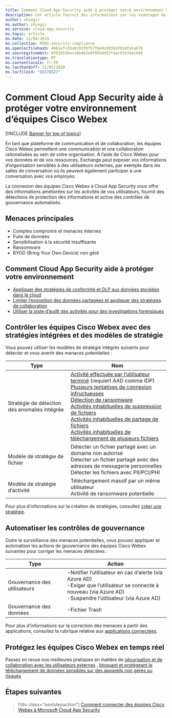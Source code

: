 ```yaml
---
title: Comment Cloud App Security aide à protéger votre environnement d’équipes Cisco Webex
description: Cet article fournit des informations sur les avantages de la connexion de votre application Cisco Webex teams à Cloud App Security à l’aide du connecteur API pour la visibilité et le contrôle de l’utilisation.
author: shsagir
ms.author: shsagir
ms.service: cloud-app-security
ms.topic: article
ms.date: 12/04/2019
ms.collection: M365-security-compliance
ms.openlocfilehash: 4061efcd3a0c03f8f57f8e9c0d36d7d1dfa5a678
ms.sourcegitcommit: 9391853beca4bd62e0f05bd457faac97e7dec646
ms.translationtype: MT
ms.contentlocale: fr-FR
ms.lasthandoff: 11/03/2020
ms.locfileid: "93278527"
---
```

# <a name="how-cloud-app-security-helps-protect-your-cisco-webex-teams-environment"></a>Comment Cloud App Security aide à protéger votre environnement d’équipes Cisco Webex

[!INCLUDE [Banner for top of topics](includes/banner.md)]

En tant que plateforme de communication et de collaboration, les équipes Cisco Webex permettent une communication et une collaboration rationalisées au sein de votre organisation. À l’aide de Cisco Webex pour vos données et de vos ressources, Exchange peut exposer vos informations d’organisation sensibles à des utilisateurs externes, par exemple dans les salles de conversation où ils peuvent également participer à une conversation avec vos employés.

La connexion des équipes Cisco Webex à Cloud App Security vous offre des informations améliorées sur les activités de vos utilisateurs, fournit des détections de protection des informations et active des contrôles de gouvernance automatisés.

## <a name="main-threats"></a>Menaces principales

- Comptes compromis et menaces internes
- Fuite de données
- Sensibilisation à la sécurité insuffisante
- Ransomware
- BYOD (Bring Your Own Device) non géré

## <a name="how-cloud-app-security-helps-to-protect-your-environment"></a>Comment Cloud App Security aide à protéger votre environnement

- [Appliquer des stratégies de conformité et DLP aux données stockées dans le cloud](best-practices.md#enforce-dlp-and-compliance-policies-for-data-stored-in-the-cloud)
- [Limiter l’exposition des données partagées et appliquer des stratégies de collaboration](best-practices.md#limit-exposure-of-shared-data-and-enforce-collaboration-policies)
- [Utiliser la piste d’audit des activités pour des investigations forensiques](best-practices.md#use-the-audit-trail-of-activities-for-forensic-investigations)

## <a name="control-cisco-webex-teams-with-built-in-policies-and-policy-templates"></a>Contrôler les équipes Cisco Webex avec des stratégies intégrées et des modèles de stratégie

Vous pouvez utiliser les modèles de stratégie intégrés suivants pour détecter et vous avertir des menaces potentielles :

| Type | Nom |
| ---- | ---- |
| Stratégie de détection des anomalies intégrée | [Activité effectuée par l’utilisateur terminé](anomaly-detection-policy.md#activity-performed-by-terminated-user) (requiert AAD comme IDP)<br />[Plusieurs tentatives de connexion infructueuses](anomaly-detection-policy.md#multiple-failed-login-attempts)<br />[Détection de ransomware](anomaly-detection-policy.md#ransomware-activity)<br />[Activités inhabituelles de suppression de fichiers](anomaly-detection-policy.md#unusual-activities-by-user)<br />[Activités inhabituelles de partage de fichiers](anomaly-detection-policy.md#unusual-activities-by-user)<br />[Activités inhabituelles de téléchargement de plusieurs fichiers](anomaly-detection-policy.md#unusual-activities-by-user) |
| Modèle de stratégie de fichier | Détecter un fichier partagé avec un domaine non autorisé<br />Détecter un fichier partagé avec des adresses de messagerie personnelles<br />Détecter les fichiers avec PII/PCI/PHI |
| Modèle de stratégie d’activité | Téléchargement massif par un même utilisateur<br />Activité de ransomware potentielle |

Pour plus d’informations sur la création de stratégies, consultez [créer une stratégie](control-cloud-apps-with-policies.md#create-a-policy).

## <a name="automate-governance-controls"></a>Automatiser les contrôles de gouvernance

Outre la surveillance des menaces potentielles, vous pouvez appliquer et automatiser les actions de gouvernance des équipes Cisco Webex suivantes pour corriger les menaces détectées :

| Type | Action |
| ---- | ---- |
| Gouvernance des utilisateurs | -Notifier l’utilisateur en cas d’alerte (via Azure AD)<br />-Exiger que l’utilisateur se connecte à nouveau (via Azure AD)<br />-Suspendre l’utilisateur (via Azure AD) |
| Gouvernance des données | -Fichier Trash |

Pour plus d’informations sur la correction des menaces à partir des applications, consultez la rubrique relative aux [applications connectées](governance-actions.md).

## <a name="protect-cisco-webex-teams-in-real-time"></a>Protégez les équipes Cisco Webex en temps réel

Passez en revue nos meilleures pratiques en matière de [sécurisation et de collaboration avec les utilisateurs externes](best-practices.md#secure-collaboration-with-external-users-by-enforcing-real-time-session-controls) , [bloquant et protégeant le téléchargement de données sensibles sur des appareils non gérés ou risqués](best-practices.md#block-and-protect-download-of-sensitive-data-to-unmanaged-or-risky-devices).

## <a name="next-steps"></a>Étapes suivantes

> [!div class="nextstepaction"]
> [Comment connecter des équipes Cisco Webex à Microsoft Cloud App Security](connect-webex-to-microsoft-cloud-app-security.md)
